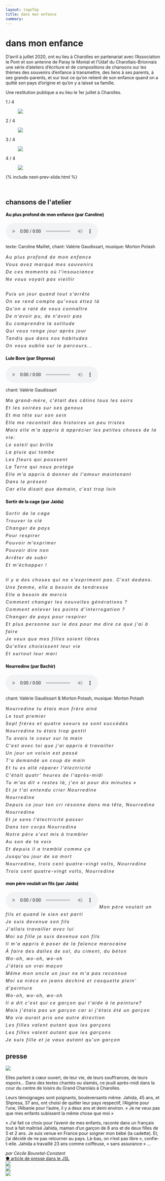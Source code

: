 ```yaml
---
layout: logoTop
title: dans mon enfance
summary: 
---
```


<h1>dans mon enfance</h1>
<main>
<p class="intro-text"> D’avril à juillet 2020, ont eu lieu à Charolles en partenariat avec l’Association le Pont et son antenne de Paray le Monial et l’Udaf du Charollais-Brionnais une série d’ateliers d’écriture et de compositions de chansons sur les thèmes des souvenirs d’enfance à transmettre, des liens à ses parents, à ses grands-parents, et sur tout ce qu’on retient de son enfance quand on a quitté son pays d’origine et qu’on y a laissé sa famille. 
</p>
<p class="intro-text">Une restitution publique a eu lieu le 1er juillet à Charolles.
</p>
</main>

<!-- Slideshow container -->
<div class="slideshow-container">

  <!-- Full-width images with number and caption text -->
<div class="mySlides">
    <div class="numbertext">1 / 4</div>
    <figure>
      <img src="https://res.cloudinary.com/dnxcesebo/image/upload/f_auto,q_auto/v1630640804/whole-group1_yqxvc3.png">
      <figcaption class="figCap"></figcaption>
    </figure>
</div>
<div class="mySlides">
    <div class="numbertext">2 / 4</div>
    <figure>
      <img src="https://res.cloudinary.com/dnxcesebo/image/upload/f_auto,q_auto/v1630640798/bachir_co_fshtl9.png">
      <figcaption class="figCap"></figcaption>
    </figure>
</div>
<div class="mySlides">
    <div class="numbertext">3 / 4</div>
    <figure>
      <img src="https://res.cloudinary.com/dnxcesebo/image/upload/f_auto,q_auto/v1630640801/jaida_co_ctynk6.png">
      <figcaption class="figCap"></figcaption>
    </figure>
</div>
<div class="mySlides">
    <div class="numbertext">4 / 4</div>
    <figure>
      <img src="https://res.cloudinary.com/dnxcesebo/image/upload/f_auto,q_auto/v1630640799/whole-group2_gra1k4.png">
      <figcaption class="figCap"></figcaption>
    </figure>
</div>



{% include next-prev-slide.html %}

</div>
<br>
<script type="text/javascript" src="/js/slideshow.js"></script>

<h2>chansons de l'atelier</h2>

<h4 style="color: black">Au plus profond de mon enfance (par Caroline)</h4>
<audio controls src="/media/au-plus-profond-de-mon-enfance.mp3"></audio>
<p class="cite">texte: Caroline Maillet, chant: Valérie Gaudissart, musique: Morton Potash</p>
<cite style="line-height: 1.5rem;letter-spacing:.13rem;">Au plus profond de mon enfance<br>
Vous avez marqué mes souvenirs<br>
De ces moments où l’insouciance<br>
Ne vous voyait pas vieillir<br>
<br>
Puis un jour quand tout s’arrête<br>
On se rend compte qu’vous étiez là<br>
Qu’on a raté de vous connaître<br>
De n’avoir pu, de n’avoir pas<br>
Su comprendre la solitude<br>
Qui vous ronge jour après jour<br>
Tandis que dans nos habitudes<br>
On vous oublie sur le parcours... 
</cite>

<h4 style="color: black">Lule Bore (par Shpresa)</h4>
  <audio controls src="/media/eya-eya-lule-bore.mp3">
  </audio>
<p class="cite">chant: Valérie Gaudissart</p>

<cite style="line-height: 1.5rem;letter-spacing:.13rem;">
Ma grand-mère, c’était des câlins tous les soirs<br>
Et les soirées sur ses genoux<br>
Et ma tête sur son sein<br>
Elle me racontait des histoires un peu tristes<br>
Mais elle m’a appris à apprécier les petites choses de la vie:<br> 
Le soleil qui brille<br>
La pluie qui tombe<br>
Les fleurs qui poussent <br>
La Terre qui nous protège<br>
Elle m’a appris à donner de l’amour maintenant<br>
Dans le présent<br>
Car elle disait que demain, c’est trop loin</cite>

<h4 style="color: black">Sortir de la cage (par Jaida)</h4>
<cite style="line-height: 1.5rem;letter-spacing:.13rem;">
Sortir de la cage<br>
Trouver la clé<br>
Changer de pays<br>
Pour respirer<br>
Pouvoir m’exprimer<br>
Pouvoir dire non<br>
Arrêter de subir<br>
Et m’échapper !<br>
<br>
Il y a des choses qui ne s’expriment pas. C’est dedans.<br>
Une femme, elle a besoin de tendresse<br>
Elle a besoin de mercis<br>
Comment changer les nouvelles générations ?<br> 
Comment enlever les points d’interrogation ?<br> 
Changer de pays pour respirer<br>
Et plus personne sur le dos pour me dire ce que j’ai à faire<br>
Je veux que mes filles soient libres<br>
Qu’elles choisissent leur vie<br>
Et surtout leur mari</cite>

<h4 style="color: black">Nourredine (par Bachir)</h4>
<audio controls src="/media/nourredine.mp3"></audio>
<p class="cite">chant: Valérie Gaudissart & Morton Potash, musique: Morton Potash</p>
<cite style="line-height: 1.5rem;letter-spacing:.13rem;">
Nourredine tu étais mon frère ainé<br>
Le tout premier<br>
Sept frères et quatre soeurs se sont succédés<br>
Nourredine tu étais trop gentil<br>
Tu avais le coeur sur la main<br>
C'est avec toi que j'ai appris à travailler<br>
Un jour un voisin est passé<br>
T'a demandé un coup de main<br>
Et tu es allé réparer l'électricité<br>
C'était quatr' heures de l'après-midi<br>
Tu m'as dit « restes là, j'en ai pour dix minutes »<br>
Et je t'ai entendu crier Nourredine<br>
Nourredine<br>
Depuis ce jour ton cri résonne dans ma tête, Nourredine<br>
Nourredine<br>
Et je sens l'électricité passer<br>
Dans ton corps Nourredine<br>
Notre père s'est mis à trembler<br>
Au son de ta voix<br>
Et depuis il a tremblé comme ça<br>
Jusqu'au jour de sa mort<br>
Nourredine, trois cent quatre-vingt volts, Nourredine<br>
Trois cent quatre-vingt volts, Nourredine</cite>

<h4 style="color: black">mon père voulait un fils (par Jaida)</h4>
<audio controls src="/media/mon-pere-voulait-un-fils.mp3"></audio>
<cite style="line-height: 1.5rem;letter-spacing:.13rem;">
Mon père voulait un fils et quand le sien est parti<br>
Je suis devenue son fils<br>
J'allais travailler avec lui<br>
Moi sa fille je suis devenue son fils<br>
Il m'a appris à poser de la faïence marocaine<br>
À faire des dalles de sol, du ciment, du béton<br>
Wo-oh, wo-oh, wo-oh<br>
J'étais un vrai maçon<br>
Même mon oncle un jour ne m'a pas reconnue<br>
Moi sa nièce en jeans déchiré et casquette plein' d'peinture<br>
Wo-oh, wo-oh, wo-oh<br>
Il a dit c'est qui ce garçon qui t'aide à la peinture?<br>
Mais j'étais pas un garçon car si j'étais été un garçon<br>
Ma vie aurait pris une autre direction<br>
Les filles valent autant que les garçons<br>
Les filles valent autant que les garçons<br>
Je suis fille et je vaux autant qu'un garçon
</cite>



<h2>presse</h2>
<img src="https://res.cloudinary.com/dnxcesebo/image/upload/f_auto,q_auto/v1630642096/jsl-assemblage_w0mfsk.png">


<p class="journal">Elles parlent à cœur ouvert, de leur vie, de leurs souffrances, de leurs espoirs… Dans des textes chantés ou slamés, ce jeudi après-midi dans la cour du centre de loisirs du Grand Charolais à Charolles.</p>

<p class="journal">Leurs témoignages sont poignants, bouleversants même. Jahida, 45 ans, et Shpresa, 37 ans, ont choisi de quitter leur pays respectif, l’Algérie pour l’une, l’Albanie pour l’autre, il y a deux ans et demi environ.
« Je ne veux pas que mes enfants subissent la même chose que moi »</p>

<p class="journal">« J’ai fait ce choix pour l’avenir de mes enfants, raconte dans un français tout à fait maîtrisé Jahida, maman d’un garçon de 8 ans et de deux filles de 5 et 2 ans. Je suis venue en France pour soigner mon bébé (la cadette). Et, j’ai décidé de ne pas retourner au pays. Là-bas, on n’est pas libre », confie-t-elle. Jahida a travaillé 23 ans comme coiffeuse, « sans assurance&nbsp;» ... </p>
<div class="right-side-text">
<cite>par Cécile Bouretal-Constant</cite><br>
<a href="https://www.lejsl.com/culture-loisirs/2021/06/30/elles-ont-quitte-leur-pays-pour-l-avenir-de-leurs-enfants">●&nbsp;article de presse dans le JSL</a>
</div>
<img src="https://res.cloudinary.com/dnxcesebo/image/upload/q_auto,f_auto/v1630662227/jslJeudi1erJuillet2021_s3xrr0.jpg"><br>
<img src="https://res.cloudinary.com/dnxcesebo/image/upload/q_auto,f_auto/v1630662616/jsl4juillet2021_hsp0je.jpg"><br>
<img src="https://res.cloudinary.com/dnxcesebo/image/upload/q_auto,f_auto/v1630662946/laRenaissance9juillet2021_k5jpmi.jpg"><br>



